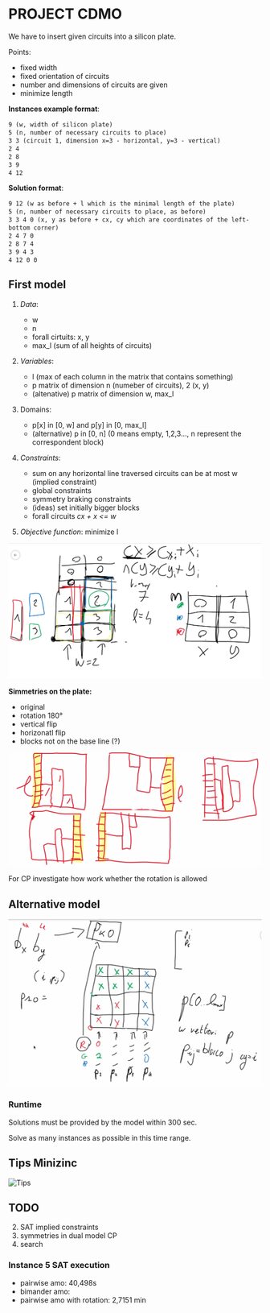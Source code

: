 # PROJECT CDMO

We have to insert given circuits into a silicon plate.

Points:

- fixed width 
- fixed orientation of circuits
- number and dimensions of circuits are given 
- minimize length

**Instances example format**:

```
9 (w, width of silicon plate)
5 (n, number of necessary circuits to place)
3 3 (circuit 1, dimension x=3 - horizontal, y=3 - vertical)
2 4 
2 8 
3 9 
4 12
```

**Solution format**:

```
9 12 (w as before + l which is the minimal length of the plate)
5 (n, number of necessary circuits to place, as before)
3 3 4 0 (x, y as before + cx, cy which are coordinates of the left-bottom corner)
2 4 7 0
2 8 7 4
3 9 4 3
4 12 0 0
```



## First model

1. *Data*:

   - w
   - n
   - forall cirtuits: x, y
   - max_l (sum of all heights of circuits)

2. *Variables*: 

   - l (max of each column in the matrix that contains something)
   - p matrix of dimension n (numeber of circuits), 2 (x, y)
   - (altenative) p matrix of dimension w, max_l

3. Domains: 

   - p[x] in [0, w] and p[y] in [0, max_l]
   - (alternative) p in [0, n] (0 means empty, 1,2,3..., n represent the correspondent block)

   

4. *Constraints*: 

   - sum on any horizontal line traversed circuits can be at most w (implied constraint)
   - global constraints
   - symmetry braking constraints 
   - (ideas) set initially bigger blocks
   - forall circuits *cx + x <= w*

5. *Objective function*: minimize l

![Model_xy](./assets/img/model_xy.jpg)

**Simmetries on the plate:**
- original
- rotation 180°
- vertical flip
- horizonatl flip
- blocks not on the base line (?)

![Simmetries](./assets/img/simmetries.jpg)

For CP investigate how work whether the rotation is allowed


## Alternative model

![Alternative model](./assets/img/alternative_model.jpg) 


### Runtime

Solutions must be provided by the model within 300 sec.

Solve as many instances as possible in this time range.


## Tips Minizinc

![Tips](./assets/img/IMG_20210717_170723.jpg)  

## TODO

2) SAT implied constraints
4) symmetries in dual model CP
5) search

### Instance 5 SAT execution
- pairwise amo: 40,498s
- bimander amo: 
- pairwise amo with rotation: 2,7151 min
